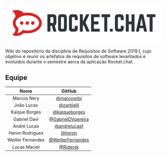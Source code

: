 
![Screenshot](img/rocket.png)

Wiki do repositório da disciplina de Requisitos de Software 2019.1, cujo objetivo é reunir os artefatos de requisitos de software levantados e evoluidos durante o semestre aerca da aplicação Rocket.chat.


## Equipe

| Nome |GitHub|
|:---:|:---:|
| Marcos Nery |  [@marcosnbj](https://github.com/marcosnbj) |
| João Lucas | [@zarbielli](https://github.com/zarbielli) |
| Kaique Borges | [@kaiqueborges](https://github.com/kaiqueborges) | 
| Gabriel Davi | [@GabrielDVpereira](https://github.com/GabrielDVpereira) |
| André Lucas | [@andrelucasf](https://github.com/andrelucasf) |
| Heron Rodrigues | [@heron](heronrsousa@hotmail.com)|
| Weiller Fernandes | [@WeillerFernandes](https://github.com/WeillerFernandes) |
| Lucas Maciel | [@Ridersk](https://github.com/Ridersk)|
